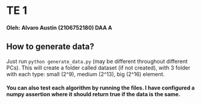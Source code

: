 # TE 1
#### Oleh: Alvaro Austin (2106752180) DAA A

## How to generate data?
Just run `python generate_data.py` (may be different throughout different PCs). This will create a folder called dataset (if not created), with 3 folder with each type: small (2^9), medium (2^13), big (2^16) element.

#### You can also test each algorithm by running the files. I have configured a numpy assertion where it should return true if the data is the same.  
